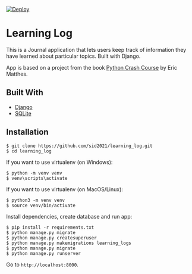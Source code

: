[![Deploy](https://www.herokucdn.com/deploy/button.svg)](https://learning-log-djangoapp.herokuapp.com/)

# Learning Log

This is a Journal application that lets users keep track of information they have learned about particular topics. Built with Django.

App is based on a project from the book [Python Crash Course](https://nostarch.com/pythoncrashcourse2e) by Eric Matthes.

## Built With

- [Django](https://www.djangoproject.com/)
- [SQLite](https://www.sqlite.org/index.html)

## Installation

```
$ git clone https://github.com/sid2021/learning_log.git
$ cd learning_log
```

If you want to use virtualenv (on Windows):

```
$ python -m venv venv
$ venv\scripts\activate
```

If you want to use virtualenv (on MacOS/Linux):

```
$ python3 -m venv venv
$ source venv/bin/activate
```

Install dependencies, create database and run app:

```
$ pip install -r requirements.txt
$ python manage.py migrate
$ python manage.py createsuperuser
$ python manage.py makemigrations learning_logs
$ python manage.py migrate
$ python manage.py runserver
```

Go to `http://localhost:8000`.
